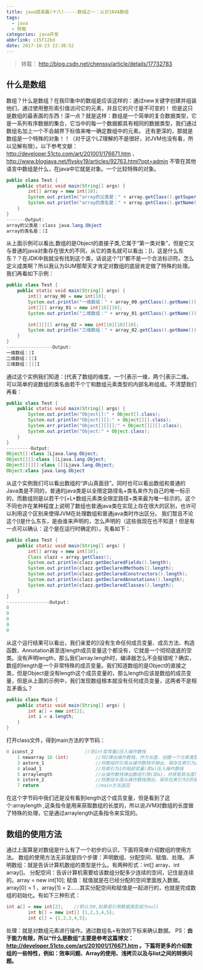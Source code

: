 ```yaml
---
title: java提高篇(十八)-----数组之一：认识JAVA数组
tags:
  - java
  - 转载
categories: java开发
abbrlink: c15f12bd
date: 2017-10-23 22:38:52
---
```

> 转载： http://blog.csdn.net/chenssy/article/details/17732783


## 什么是数组
数组？什么是数组？在我印象中的数组是应该这样的：通过new关键字创建并组装他们，通过使用整形索引值访问它的元素，并且它的尺寸是不可变的！
但是这只是数组的最表面的东西！深一点？就是这样：数组是一个简单的复合数据类型，它是一系列有序数据的集合，它当中的每一个数据都具有相同的数据类型，我们通过数组名加上一个不会越界下标值来唯一确定数组中的元素。
还有更深的，那就是数组是一个特殊的对象！！（对于这个LZ理解的不是很好，对JVM也没有看，所以见解有限）。以下参考文献：http://developer.51cto.com/art/201001/176671.htm 、 http://www.blogjava.net/flysky19/articles/92763.html?opt=admin
不管在其他语言中数组是什么，在java中它就是对象。一个比较特殊的对象。
<!-- more -->

```java
public class Test {  
    public static void main(String[] args) {  
        int[] array = new int[10];  
        System.out.println("array的父类是：" + array.getClass().getSuperclass());  
        System.out.println("array的类名是：" + array.getClass().getName());  
    }  
}  
-------Output:  
array的父类是：class java.lang.Object  
array的类名是：[I  
```
从上面示例可以看出,数组的是Object的直接子类,它属于“第一类对象”，但是它又与普通的java对象存在很大的不同，从它的类名就可以看出：[I，这是什么东东？？在JDK中我就没有找到这个类，话说这个"[I”都不是一个合法标识符。怎么定义成类啊？所以我认为SUM那帮天才肯定对数组的底层肯定做了特殊的处理。
我们再看如下示例：
```java
public class Test {  
    public static void main(String[] args) {  
        int[] array_00 = new int[10];  
        System.out.println("一维数组：" + array_00.getClass().getName());  
        int[][] array_01 = new int[10][10];  
        System.out.println("二维数组：" + array_01.getClass().getName());  
          
        int[][][] array_02 = new int[10][10][10];  
        System.out.println("三维数组：" + array_02.getClass().getName());  
    }  
}  
-----------------Output:  
一维数组：[I  
二维数组：[[I  
三维数组：[[[I  
```
通过这个实例我们知道：[代表了数组的维度，一个[表示一维，两个[表示二维。可以简单的说数组的类名由若干个'['和数组元素类型的内部名称组成。不清楚我们再看：
```java
public class Test {  
    public static void main(String[] args) {  
        System.out.println("Object[]:" + Object[].class);  
        System.out.println("Object[][]:" + Object[][].class);  
        System.err.println("Object[][][]:" + Object[][][].class);  
        System.out.println("Object:" + Object.class);  
    }  
}  
---------Output:  
Object[]:class [Ljava.lang.Object;  
Object[][]:class [[Ljava.lang.Object;  
Object[][][]:class [[[Ljava.lang.Object;  
Object:class java.lang.Object  
```
从这个实例我们可以看出数组的“庐山真面目”。同时也可以看出数组和普通的Java类是不同的，普通的java类是以全限定路径名+类名来作为自己的唯一标示的，而数组则是以若干个[+L+数组元素类全限定路径+类来最为唯一标示的。这个不同也许在某种程度上说明了数组也普通java类在实现上存在很大的区别，也许可以利用这个区别来使得JVM在处理数组和普通java类时作出区分。
我们暂且不论这个[I是什么东东，是由谁来声明的，怎么声明的（这些我现在也不知道！但是有一点可以确认：这个是在运行时确定的）。先看如下：
```java
public class Test {  
    public static void main(String[] args) {  
        int[] array = new int[10];  
        Class clazz = array.getClass();     
        System.out.println(clazz.getDeclaredFields().length);     
        System.out.println(clazz.getDeclaredMethods().length);     
        System.out.println(clazz.getDeclaredConstructors().length);     
        System.out.println(clazz.getDeclaredAnnotations().length);     
        System.out.println(clazz.getDeclaredClasses().length);     
    }  
}  
----------------Output：  
0  
0  
0  
0  
0  
```
从这个运行结果可以看出，我们亲爱的[I没有生命任何成员变量、成员方法、构造函数、Annotation甚至连length成员变量这个都没有，它就是一个彻彻底底的空类。没有声明length，那么我们array.length时，编译器怎么不会报错呢？确实，数组的length是一个非常特殊的成员变量。我们知道数组的是Object的直接之类，但是Object是没有length这个成员变量的，那么length应该是数组的成员变量，但是从上面的示例中，我们发现数组根本就没有任何成员变量，这两者不是相互矛盾么？
```java
public class Main {  
    public static void main(String[] args) {  
        int a[] = new int[2];  
        int i = a.length;  
    }  
}  
```
打开class文件，得到main方法的字节码：
```java
0 iconst_2                   //将int型常量2压入操作数栈    
    1 newarray 10 (int)          //将2弹出操作数栈，作为长度，创建一个元素类型为int, 维度为1的数组，并将数组的引用压入操作数栈    
    3 astore_1                   //将数组的引用从操作数栈中弹出，保存在索引为1的局部变量(即a)中    
    4 aload_1                    //将索引为1的局部变量(即a)压入操作数栈    
    5 arraylength                //从操作数栈弹出数组引用(即a)，并获取其长度(JVM负责实现如何获取)，并将长度压入操作数栈    
    6 istore_2                   //将数组长度从操作数栈弹出，保存在索引为2的局部变量(即i)中    
    7 return                     //main方法返回  
```
在这个字节码中我们还是没有看到length这个成员变量，但是看到了这个:arraylength ,这条指令是用来获取数组的长度的，所以说JVM对数组的长度做了特殊的处理，它是通过arraylength这条指令来实现的。
## 数组的使用方法
通过上面算是对数组是什么有了一个初步的认识，下面将简单介绍数组的使用方法。
数组的使用方法无非就是四个步骤：声明数组、分配空间、赋值、处理。
声明数组：就是告诉计算机数组的类型是什么。有两种形式：int[] array、int array[]。
分配空间：告诉计算机需要给该数组分配多少连续的空间，记住是连续的。array = new int[10];
赋值：赋值就是在已经分配的空间里面放入数据。array[0] = 1 、array[1] = 2……其实分配空间和赋值是一起进行的，也就是完成数组的初始化。有如下三种形式：
```java
int a[] = new int[2];    //默认为0,如果是引用数据类型就为null  
        int b[] = new int[] {1,2,3,4,5};      
        int c[] = {1,2,3,4,5};  
```
处理：就是对数组元素进行操作。通过数组名+有效的下标来确认数据。
PS：**由于能力有限，所以“什么是数组”主要是参考这篇博文：http://developer.51cto.com/art/201001/176671.htm 。下篇将更多的介绍数组的一些特性，例如：效率问题、Array的使用、浅拷贝以及与list之间的转换问题。**
